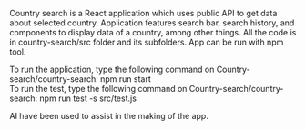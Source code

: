 Country search is a React application which uses public API to get data about selected country. Application features search bar, search history, and components to display data of a country, among other things.
All the code is in country-search/src folder and its subfolders. App can be run with npm tool.

To run the application, type the following command on Country-search/country-search: npm run start <br />
To run the test, type the following command on Country-search/country-search: npm run test -s src/test.js

AI have been used to assist in the making of the app.
